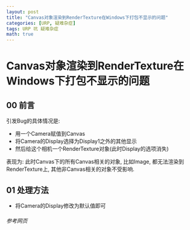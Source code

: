 ```yaml
---
layout: post
title: "Canvas对象渲染到RenderTexture在Windows下打包不显示的问题"
categories: [URP, 疑难杂症]
tags: URP 坑 疑难杂症
math: true
---
```


# Canvas对象渲染到RenderTexture在Windows下打包不显示的问题

## 00 前言

引发Bug的具体情况是:

- 用一个Camera赋值到Canvas
- 将Camera的Display选择为Display1之外的其他显示
- 然后给这个相机一个RenderTexture对象(此时Display的选项消失)

表现为: 此时Canvas下的所有Canvas相关的对象, 比如Image, 都无法渲染到RenderTexture上, 其他非Canvas相关的对象不受影响.

## 01 处理方法

- 将Camera的Display修改为默认值即可

###### 参考网页
